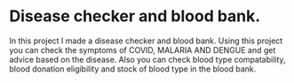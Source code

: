 # Disease checker and blood bank.

In this project I made a disease checker and blood bank.
Using this project you can check the symptoms of COVID, MALARIA AND DENGUE and get advice based on the disease.
Also you can check blood type compatability, blood donation eligibility and stock of blood type in the blood bank.
